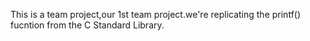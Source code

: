 This is a team project,our 1st team project.we're replicating the printf() fucntion from the C Standard Library.
